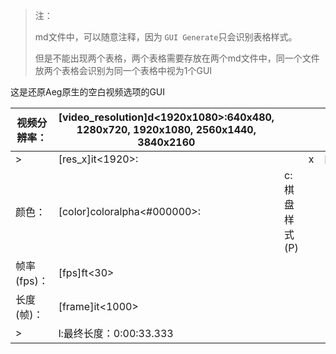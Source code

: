 
> 注：
>
> md文件中，可以随意注释，因为 `GUI Generate`只会识别表格样式。
>
> 但是不能出现两个表格，两个表格需要存放在两个md文件中，同一个文件放两个表格会识别为同一个表格中视为1个GUI

这是还原Aeg原生的空白视频选项的GUI

| 视频分辨率： | [video_resolution]d<1920x1080>:640x480, 1280x720, 1920x1080, 2560x1440, 3840x2160 |               |   |                  |
| ------------ | --------------------------------------------------------------------------------- | ------------- | - | ---------------- |
| >            | [res_x]it<1920>:                                                                  |               | x | [res_y]it<1080>: |
| 颜色：       | [color]coloralpha<#000000>:                                                       | c:棋盘样式(P) |   |                  |
| 帧率 (fps)： | [fps]ft<30>                                                                       |               |   |                  |
| 长度 (帧)：  | [frame]it<1000>                                                                   |               |   |                  |
| >            | l:最终长度：0:00:33.333                                                           |               |   |                  |
